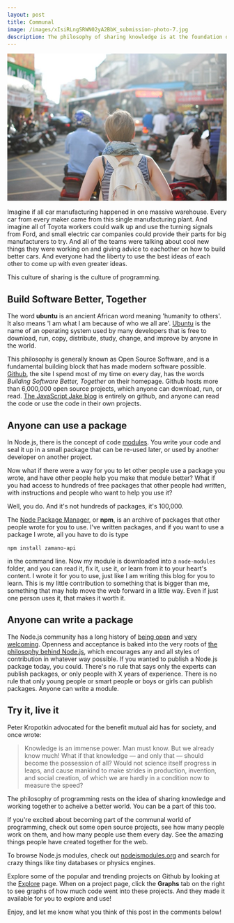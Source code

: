 ```yaml
---
layout: post
title: Communal
image: /images/xIsiRLngSRWN02yA2BbK_submission-photo-7.jpg
description: The philosophy of sharing knowledge is at the foundation of programming. Learn how to get involved in the inclusive world of web development and be inspired by some great articles and quotes.
---
```


![Communal - JavaScript Jake](/images/xIsiRLngSRWN02yA2BbK_submission-photo-7.jpg)

Imagine if all car manufacturing happened in one massive warehouse. Every car from every maker came from this single manufacturing plant. And imagine all of Toyota workers could walk up and use the turning signals from Ford, and small electric car companies could provide their parts for big manufacturers to try. And all of the teams were talking about cool new things they were working on and giving advice to eachother on how to build better cars. And everyone had the liberty to use the best ideas of each other to come up with even greater ideas.

This culture of sharing is the culture of programming.

## Build Software Better, Together

The word **ubuntu** is an ancient African word meaning 'humanity to others'. It also means 'I am what I am because of who we all are'. [Ubuntu](http://www.ubuntu.com/) is the name of an operating system used by many developers that is free to download, run, copy, distribute, study, change, and improve by anyone in the world. 

This philosophy is generally known as Open Source Software, and is a fundamental building block that has made modern software possible. [Github](https://github.com/), the site I spend most of my time on every day, has the words *Building Software Better, Together* on their homepage. Github hosts more than 6,000,000 open source projects, which anyone can download, run, or read. [The JavaScript Jake blog](https://github.com/jrpruit1/jrpruit1.github.io) is entirely on github, and anyone can read the code or use the code in their own projects.

## Anyone can use a package

In Node.js, there is the concept of code [modules](http://nodejs.org/api/modules.html). You write your code and seal it up in a small package that can be re-used later, or used by another developer on another project.

Now what if there were a way for you to let other people use a package you wrote, and have other people help you make that module better? What if you had access to hundreds of free packages that other people had written, with instructions and people who want to help you use it?

Well, you do. And it's not hundreds of packages, it's 100,000.

The [Node Package Manager](https://www.npmjs.org/), or **npm**, is an archive of packages that other people wrote for you to use. I've written packages, and if you want to use a package I wrote, all you have to do is type

```
npm install zamano-api
```

in the command line. Now my module is downloaded into a `node-modules` folder, and you can read it, fix it, use it, or learn from it to your heart's content. I wrote it for you to use, just like I am writing this blog for you to learn. This is my little contribution to something that is bigger than me, something that may help move the web forward in a little way. Even if just one person uses it, that makes it worth it.

## Anyone can write a package

The Node.js community has a long history of [being open](https://medium.com/node-js-javascript/building-a-better-node-community-3f8f45b45cb5) and [very welcoming](https://medium.com/node-js-javascript/codes-of-conduct-82ab2d88112d). Openness and acceptance is baked into the very roots of [the philosophy behind Node.js](http://nodejs.org/community/), which encourages any and all styles of contribution in whatever way possible. If you wanted to publish a Node.js package today, you could. There's no rule that says only the experts can publish packages, or only people with X years of experience. There is no rule that only young people or smart people or boys or girls can publish packages. Anyone can write a module.

## Try it, live it

Peter Kropotkin advocated for the benefit mutual aid has for society, and once wrote:

> Knowledge is an immense power. Man must know. But we already know much! What if that knowledge — and only that — should become the possession of all? Would not science itself progress in leaps, and cause mankind to make strides in production, invention, and social creation, of which we are hardly in a condition now to measure the speed?

The philosophy of programming rests on the idea of sharing knowledge and working together to acheive a better world. You can be a part of this too.

If you're excited about becoming part of the communal world of programming, check out some open source projects, see how many people work on them, and how many people use them every day. See the amazing things people have created together for the web.

To browse Node.js modules, check out [nodejsmodules.org](https://nodejsmodules.org/) and search for crazy things like tiny databases or physics engines.

Explore some of the popular and trending projects on Github by looking at the [Explore](https://github.com/explore) page. When on a project page, click the **Graphs** tab on the right to see graphs of how much code went into these projects. And they made it available for you to explore and use!

Enjoy, and let me know what you think of this post in the comments below!
